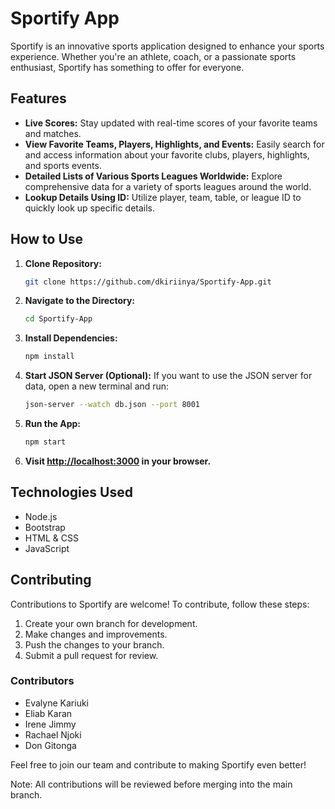 # Sportify App

Sportify is an innovative sports application designed to enhance your sports experience. Whether you're an athlete, coach, or a passionate sports enthusiast, Sportify has something to offer for everyone.

## Features

- **Live Scores:** Stay updated with real-time scores of your favorite teams and matches.
- **View Favorite Teams, Players, Highlights, and Events:** Easily search for and access information about your favorite clubs, players, highlights, and sports events.
- **Detailed Lists of Various Sports Leagues Worldwide:** Explore comprehensive data for a variety of sports leagues around the world.
- **Lookup Details Using ID:** Utilize player, team, table, or league ID to quickly look up specific details.

## How to Use

1. **Clone Repository:**
   ```bash
   git clone https://github.com/dkiriinya/Sportify-App.git
   ```

2. **Navigate to the Directory:**
   ```bash
   cd Sportify-App
   ```

3. **Install Dependencies:**
   ```bash
   npm install
   ```

4. **Start JSON Server (Optional):**
   If you want to use the JSON server for data, open a new terminal and run:
   ```bash
   json-server --watch db.json --port 8001
   ```

5. **Run the App:**
   ```bash
   npm start
   ```

6. **Visit [http://localhost:3000](http://localhost:3000) in your browser.**

## Technologies Used

- Node.js
- Bootstrap
- HTML & CSS
- JavaScript

## Contributing

Contributions to Sportify are welcome! To contribute, follow these steps:

1. Create your own branch for development.
2. Make changes and improvements.
3. Push the changes to your branch.
4. Submit a pull request for review.

### Contributors

- Evalyne Kariuki
- Eliab Karan
- Irene Jimmy
- Rachael Njoki
- Don Gitonga

Feel free to join our team and contribute to making Sportify even better!

Note: All contributions will be reviewed before merging into the main branch.